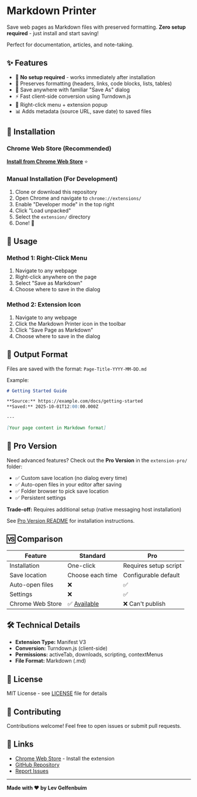 # Markdown Printer

Save web pages as Markdown files with preserved formatting. **Zero setup required** - just install and start saving!

Perfect for documentation, articles, and note-taking.

## ✨ Features

- 🚀 **No setup required** - works immediately after installation
- 📝 Preserves formatting (headers, links, code blocks, lists, tables)
- 💾 Save anywhere with familiar "Save As" dialog
- ⚡ Fast client-side conversion using Turndown.js
- 🎯 Right-click menu + extension popup
- 📊 Adds metadata (source URL, save date) to saved files

## 🎯 Installation

### Chrome Web Store (Recommended)

**[Install from Chrome Web Store](https://chromewebstore.google.com/detail/markdown-printer/pfplfifdaaaalkefgnknfgoiabegcbmf)** ⭐

### Manual Installation (For Development)

1. Clone or download this repository
2. Open Chrome and navigate to `chrome://extensions/`
3. Enable "Developer mode" in the top right
4. Click "Load unpacked"
5. Select the `extension/` directory
6. Done! 🎉

## 📖 Usage

### Method 1: Right-Click Menu
1. Navigate to any webpage
2. Right-click anywhere on the page
3. Select "Save as Markdown"
4. Choose where to save in the dialog

### Method 2: Extension Icon
1. Navigate to any webpage
2. Click the Markdown Printer icon in the toolbar
3. Click "Save Page as Markdown"
4. Choose where to save in the dialog

## 📂 Output Format

Files are saved with the format: `Page-Title-YYYY-MM-DD.md`

Example:
```markdown
# Getting Started Guide

**Source:** https://example.com/docs/getting-started
**Saved:** 2025-10-01T12:00:00.000Z

---

[Your page content in Markdown format]
```

## 🔧 Pro Version

Need advanced features? Check out the **Pro Version** in the `extension-pro/` folder:

- ✅ Custom save location (no dialog every time)
- ✅ Auto-open files in your editor after saving
- ✅ Folder browser to pick save location
- ✅ Persistent settings

**Trade-off:** Requires additional setup (native messaging host installation)

See [Pro Version README](extension-pro/README.md) for installation instructions.

## 🆚 Comparison

| Feature | Standard | Pro |
|---------|----------|-----|
| Installation | One-click | Requires setup script |
| Save location | Choose each time | Configurable default |
| Auto-open files | ❌ | ✅ |
| Settings | ❌ | ✅ |
| Chrome Web Store | ✅ [Available](https://chromewebstore.google.com/detail/markdown-printer/pfplfifdaaaalkefgnknfgoiabegcbmf) | ❌ Can't publish |

## 🛠️ Technical Details

- **Extension Type:** Manifest V3
- **Conversion:** Turndown.js (client-side)
- **Permissions:** activeTab, downloads, scripting, contextMenus
- **File Format:** Markdown (.md)

## 📝 License

MIT License - see [LICENSE](LICENSE) file for details

## 🤝 Contributing

Contributions welcome! Feel free to open issues or submit pull requests.

## 🔗 Links

- [Chrome Web Store](https://chromewebstore.google.com/detail/markdown-printer/pfplfifdaaaalkefgnknfgoiabegcbmf) - Install the extension
- [GitHub Repository](https://github.com/levz0r/markdown-printer)
- [Report Issues](https://github.com/levz0r/markdown-printer/issues)

---

**Made with ❤️ by Lev Gelfenbuim**
